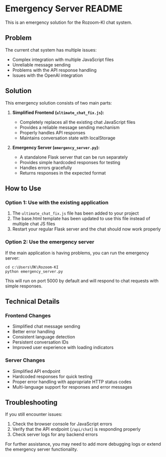 # Emergency Server README

This is an emergency solution for the Rozoom-KI chat system.

## Problem

The current chat system has multiple issues:
- Complex integration with multiple JavaScript files
- Unreliable message sending
- Problems with the API response handling
- Issues with the OpenAI integration

## Solution

This emergency solution consists of two main parts:

1. **Simplified Frontend (`ultimate_chat_fix.js`):**
   - Completely replaces all the existing chat JavaScript files
   - Provides a reliable message sending mechanism
   - Properly handles API responses
   - Maintains conversation state with localStorage

2. **Emergency Server (`emergency_server.py`):**
   - A standalone Flask server that can be run separately
   - Provides simple hardcoded responses for testing
   - Handles errors gracefully
   - Returns responses in the expected format

## How to Use

### Option 1: Use with the existing application
1. The `ultimate_chat_fix.js` file has been added to your project
2. The base.html template has been updated to use this file instead of multiple chat JS files
3. Restart your regular Flask server and the chat should now work properly

### Option 2: Use the emergency server
If the main application is having problems, you can run the emergency server:

```
cd c:\Users\ПК\Rozoom-KI
python emergency_server.py
```

This will run on port 5000 by default and will respond to chat requests with simple responses.

## Technical Details

### Frontend Changes
- Simplified chat message sending
- Better error handling
- Consistent language detection
- Persistent conversation IDs
- Improved user experience with loading indicators

### Server Changes
- Simplified API endpoint
- Hardcoded responses for quick testing
- Proper error handling with appropriate HTTP status codes
- Multi-language support for responses and error messages

## Troubleshooting

If you still encounter issues:

1. Check the browser console for JavaScript errors
2. Verify that the API endpoint (`/api/chat`) is responding properly
3. Check server logs for any backend errors

For further assistance, you may need to add more debugging logs or extend the emergency server functionality.
